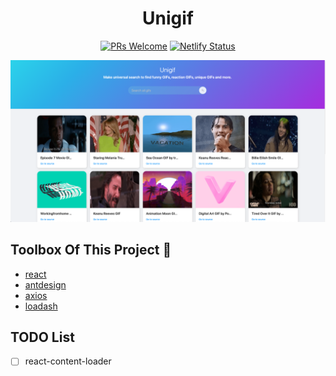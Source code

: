 <div align="center"> 
  <h1>Unigif</h1>
  
 [![PRs Welcome](https://img.shields.io/badge/PRs-welcome-brightgreen.svg?style=flat-square)](http://makeapullrequest.com)
 [![Netlify Status](https://api.netlify.com/api/v1/badges/3536249b-e716-445c-a2cd-5d52db6b1583/deploy-status)](https://app.netlify.com/sites/unigif/deploys)
  
  ![](https://github.com/SafaElmali/Unigif/blob/master/demo/demo.png)

</div>

## Toolbox Of This Project 🧰 

- [react](https://tr.reactjs.org/)
- [antdesign](https://ant.design/docs/react/introduce)
- [axios](https://github.com/axios/axios)
- [loadash](https://lodash.com/)

## TODO List

- [ ] react-content-loader 
